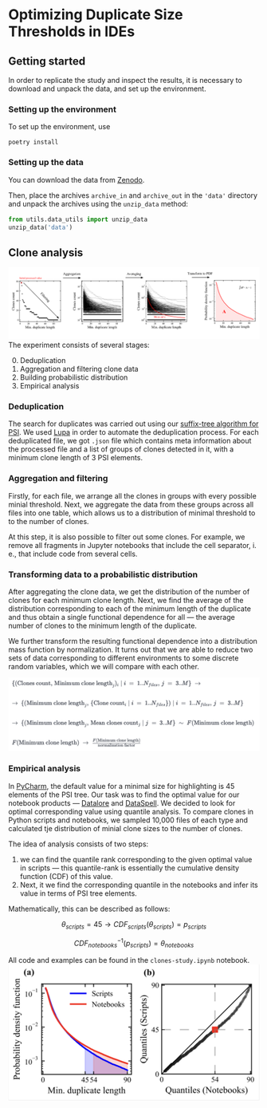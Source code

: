 # Optimizing Duplicate Size Thresholds in IDEs

## Getting started

In order to replicate the study and inspect the results,
it is necessary to download and unpack the data,
and set up the environment.

### Setting up the environment

To set up the environment, use

```
poetry install
```

### Setting up the data

You can download the data from [Zenodo](https://doi.org/10.5281/zenodo.7572584).

Then, place the archives `archive_in` and `archive_out` in the `'data'` directory and unpack the archives 
using the `unzip_data` method:

```python
from utils.data_utils import unzip_data
unzip_data('data')
```

## Clone analysis
![Experiment process](figures/process.png)
The experiment consists of several stages:

0. Deduplication
1. Aggregation and filtering clone data
2. Building probabilistic distribution
3. Empirical analysis

### Deduplication

The search for duplicates was carried out using our [suffix-tree algorithm for PSI](https://github.com/nbirillo/clone-detector/tree/python-clone-analysis). We used [Lupa](https://github.com/nbirillo/Lupa) in order to automate the deduplication process. For each deduplicated file, we got `.json` file which contains meta information about the processed file and a list of groups of clones detected in it, with a minimum clone length of 3 PSI elements.

### Aggregation and filtering

Firstly, for each file, we arrange all the clones in groups with every possible minial threshold. Next, we aggregate the data from these groups 
across all files into one table, which allows us to a distribution of minimal threshold to to the number of clones. 

At this step, it is also possible to filter out some clones. For example, we remove all fragments in Jupyter notebooks that include the cell separator, i. e., that include code from several cells. 

### Transforming data to a probabilistic distribution

After aggregating the clone data, we get the distribution of the number of clones for each minimum clone length. Next, we find the average of the distribution corresponding to each of the minimum length of the duplicate and thus obtain a single functional dependence for all — the average number
of clones to the minimum length of the duplicate.

We further transform the resulting functional dependence into a distribution mass function by normalization. It turns out that we are able to reduce two sets of data corresponding to different environments to some discrete random variables, which we will compare with each other.

![Experiment process](figures/formula.png)
### Empirical analysis

In [PyCharm](https://www.jetbrains.com/pycharm/), the default value for a minimal size for highlighting is 45 elements of the PSI tree. 
Our task was to find the optimal value for our notebook products — [Datalore](https://datalore.jetbrains.com/) and [DataSpell](https://www.jetbrains.com/dataspell/).
We decided to look for optimal corresponding value using quantile analysis. 
To compare clones in Python scripts and notebooks, we sampled 10,000 files of each type and calculated tje
distribution of minial clone sizes to the number of clones.


The idea of analysis consists of two steps:
1) we can find the quantile rank corresponding to the given optimal value in scripts — this quantile-rank is essentially the cumulative density function (CDF) of this value.
2) Next, it we find the corresponding quantile in the notebooks and infer its value in terms of PSI tree elements.

Mathematically, this can be described as follows:

$$\theta_{scripts} = 45 \to CDF_{scripts}(\theta_{scripts}) = p_{scripts}$$

$$CDF_{notebooks}^{-1} (p_{scripts}) = \theta_{notebooks}$$

All code and examples can be found in the `clones-study.ipynb` notebook.
![Experiment process](figures/quantiles.png)
